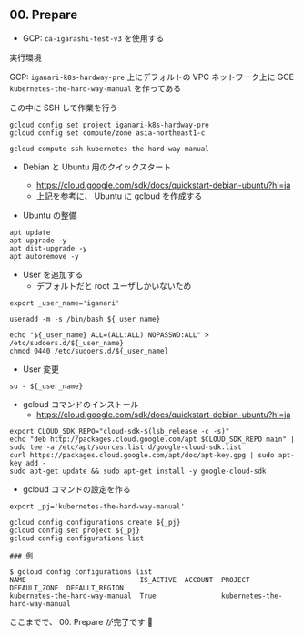## 00. Prepare

+ GCP: `ca-igarashi-test-v3` を使用する

実行環境

GCP: `iganari-k8s-hardway-pre` 上にデフォルトの VPC ネットワーク上に GCE `kubernetes-the-hard-way-manual` を作ってある

この中に SSH して作業を行う


```
gcloud config set project iganari-k8s-hardway-pre
gcloud config set compute/zone asia-northeast1-c
```
```
gcloud compute ssh kubernetes-the-hard-way-manual
```

+ Debian と Ubuntu 用のクイックスタート
  + https://cloud.google.com/sdk/docs/quickstart-debian-ubuntu?hl=ja
  + 上記を参考に、 Ubuntu に gcloud を作成する

+ Ubuntu の整備

```
apt update
apt upgrade -y
apt dist-upgrade -y
apt autoremove -y
```

+ User を追加する
  + デフォルトだと root ユーザしかいないため

```
export _user_name='iganari' 

useradd -m -s /bin/bash ${_user_name}

echo "${_user_name} ALL=(ALL:ALL) NOPASSWD:ALL" > /etc/sudoers.d/${_user_name}
chmod 0440 /etc/sudoers.d/${_user_name}
```

+ User 変更

```
su - ${_user_name}
```


+ gcloud コマンドのインストール
  + https://cloud.google.com/sdk/docs/quickstart-debian-ubuntu?hl=ja

```
export CLOUD_SDK_REPO="cloud-sdk-$(lsb_release -c -s)"
echo "deb http://packages.cloud.google.com/apt $CLOUD_SDK_REPO main" | sudo tee -a /etc/apt/sources.list.d/google-cloud-sdk.list
curl https://packages.cloud.google.com/apt/doc/apt-key.gpg | sudo apt-key add -
sudo apt-get update && sudo apt-get install -y google-cloud-sdk
```

+ gcloud コマンドの設定を作る

```
export _pj='kubernetes-the-hard-way-manual'

gcloud config configurations create ${_pj}
gcloud config set project ${_pj}
gcloud config configurations list
```
```
### 例

$ gcloud config configurations list
NAME                            IS_ACTIVE  ACCOUNT  PROJECT                         DEFAULT_ZONE  DEFAULT_REGION
kubernetes-the-hard-way-manual  True                kubernetes-the-hard-way-manual
```


ここまでで、 00. Prepare が完了です :raised_hands:
